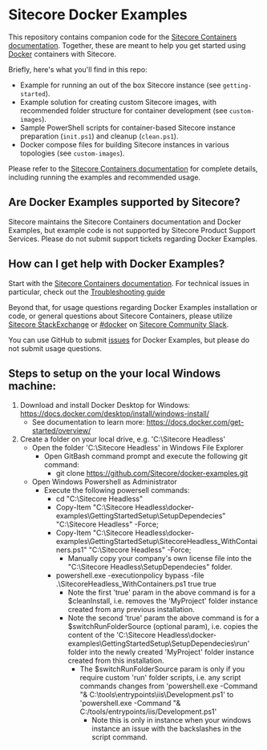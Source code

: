 # Sitecore Docker Examples

This repository contains companion code for the [Sitecore Containers documentation](https://doc.sitecore.com/xp/en/developers/latest/developer-tools/containers-in-sitecore-development.html). Together, these are meant to help you get started using [Docker](https://www.docker.com/) containers with Sitecore.

Briefly, here's what you'll find in this repo:

* Example for running an out of the box Sitecore instance (see `getting-started`).
* Example solution for creating custom Sitecore images, with recommended folder structure for container development (see `custom-images`).
* Sample PowerShell scripts for container-based Sitecore instance preparation (`init.ps1`) and cleanup (`clean.ps1`).
* Docker compose files for building Sitecore instances in various topologies (see `custom-images`).

Please refer to the [Sitecore Containers documentation](https://doc.sitecore.com/xp/en/developers/latest/developer-tools/containers-in-sitecore-development.html) for complete details, including running the examples and recommended usage.

## Are Docker Examples supported by Sitecore?

Sitecore maintains the Sitecore Containers documentation and Docker Examples, but example code is not supported by Sitecore Product Support Services. Please do not submit support tickets regarding Docker Examples.

## How can I get help with Docker Examples?

Start with the [Sitecore Containers documentation](https://doc.sitecore.com/xp/en/developers/latest/developer-tools/containers-in-sitecore-development.html). For technical issues in particular, check out the [Troubleshooting guide](https://doc.sitecore.com/xp/en/developers/latest/developer-tools/troubleshooting-docker.html)

Beyond that, for usage questions regarding Docker Examples installation or code, or general questions about Sitecore Containers, please utilize [Sitecore StackExchange](https://sitecore.stackexchange.com/questions/tagged/docker) or [#docker](https://sitecorechat.slack.com/messages/docker) on [Sitecore Community Slack](https://sitecore.chat/).

You can use GitHub to submit [issues](https://github.com/Sitecore/docker-examples/issues/new) for Docker Examples, but please do not submit usage questions.

## Steps to setup on the your local Windows machine:

1. Download and install Docker Desktop for Windows: https://docs.docker.com/desktop/install/windows-install/
	- See documentation to learn more: https://docs.docker.com/get-started/overview/
2. Create a folder on your local drive, e.g. 'C:\Sitecore Headless'
	- Open the folder 'C:\Sitecore Headless' in Windows File Explorer
		- Open GitBash command prompt and execute the following git command:
			- git clone https://github.com/Sitecore/docker-examples.git
	- Open Windows Powershell as Administrator
		- Execute the following powersell commands:
			- cd "C:\Sitecore Headless"
			- Copy-Item "C:\Sitecore Headless\docker-examples\GettingStartedSetup\SetupDependecies" "C:\Sitecore Headless" -Force;
			- Copy-Item "C:\Sitecore Headless\docker-examples\GettingStartedSetup\SitecoreHeadless_WithContainers.ps1" "C:\Sitecore Headless" -Force;
				- Manually copy your company's own license file into the "C:\Sitecore Headless\SetupDependecies" folder.
			- powershell.exe -executionpolicy bypass -file .\SitecoreHeadless_WithContainers.ps1 true true
				- Note the first 'true' param in the above command is for a $cleanInstall, i.e. removes the 'MyProject' folder instance created from any previous installation.
				- Note the second 'true' param the above command is for a $switchRunFolderSource (optional param), i.e. copies the content of the 'C:\Sitecore Headless\docker-examples\GettingStartedSetup\SetupDependecies\run' folder into 
				the newly created 'MyProject' folder instance created from this installation.
					- The $switchRunFolderSource param is only if you require custom 'run' folder scripts, 
					i.e. any script commands changes from 'powershell.exe -Command "& C:\tools\entrypoints\iis\Development.ps1' to 'powershell.exe -Command "& C:/tools/entrypoints/iis/Development.ps1'
						- Note this is only in instance when your windows instance an issue with the backslashes in the script command.
